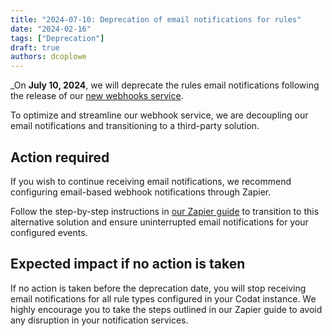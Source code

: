 ```yaml
---
title: "2024-07-10: Deprecation of email notifications for rules"
date: "2024-02-16"
tags: ["Deprecation"]
draft: true
authors: dcoplowe
---
```


_On **July 10, 2024**, we will deprecate the rules email notifications following the release of our [new webhooks service](/updates/240216-new-webhook-service-released).

<!--truncate-->

To optimize and streamline our webhook service, we are decoupling our email notifications and transitioning to a third-party solution.

## Action required

If you wish to continue receiving email notifications, we recommend configuring email-based webhook notifications through Zapier. 

Follow the step-by-step instructions in [our Zapier guide](/using-the-api/webhooks/zapier-integration) to transition to this alternative solution and ensure uninterrupted email notifications for your configured events.

## Expected impact if no action is taken

If no action is taken before the deprecation date, you will stop receiving email notifications for all rule types configured in your Codat instance. We highly encourage you to take the steps outlined in our Zapier guide to avoid any disruption in your notification services.